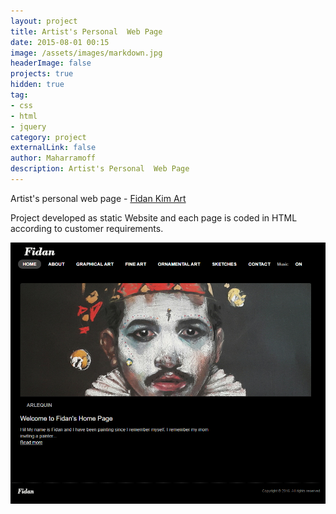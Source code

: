 ```yaml
---
layout: project
title: Artist's Personal  Web Page
date: 2015-08-01 00:15
image: /assets/images/markdown.jpg
headerImage: false
projects: true
hidden: true
tag:
- css
- html
- jquery
category: project
externalLink: false
author: Maharramoff
description: Artist's Personal  Web Page
---
```


Artist's personal web page - [Fidan Kim Art](http://fidankimart.com/)

Project developed as static Website and each page is coded in HTML according to customer requirements.

![](/assets/images/projects/fidankimart.com.png)
